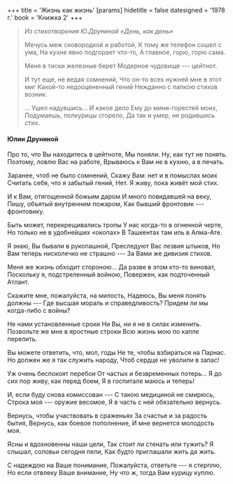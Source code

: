 +++
title = 'Жизнь как жизнь'
[params]
  hidetitle = false
  datesigned = '1978 г.'
  book = 'Книжка 2'
+++
>*Из стихотворения Ю.Друниной*
>*«День, как день»*
>
>Мечусь меж сковородкой и работой,
>К тому же телефон сошел с ума,
>На кухне явно подгорает что-то,
>А главное, горю, горю сама.
>
>Меня в тиски железные берет
>Модерное чудовище --- цейтнот.
>
>И тут еще, не ведая сомнений,
>Что он-то всех нужней мне в этот миг
>Какой-то недооцененный гений
>Нежданно с папкою стихов возник.
>
>...
>Ушел надувшись... И какое дело
>Ему до мини-горестей моих,
>Подумаешь, полкурицы сгорело,
>Да так и умер, не родившись стих.

<!-- Жизнь как жизнь -->

#### Юлии Друниной

Про то, что Вы находитесь в цейтноте,
Мы поняли. Ну, как тут не понять.
Поэтому, ловлю Вас на работе,
Врываюсь к Вам не в кухню, а в печать.

Заранее, чтоб не было сомнений,
Скажу Вам: нет и в помыслах моих
Считать себя, что я забытый гений,
Нет. Я живу, пока живёт мой стих.

И к Вам, отягощенной божьим даром
И много повидавшей на веку,
Пишу, объятый внутренним пожаром,
Как бывший фронтовик --- фронтовику.

Быть может, перекрещивались тропы
У нас когда-то в огненной черте,
Но только не в удобнейших «окопах»
В Ташкентах там иль в Алма-Ате.

Я знаю, Вы бывали в рукопашной,
Преследуют Вас лезвия штыков,
Но Вам теперь нисколечко не страшно ---
За Вами же дивизия стихов.

Меня же жизнь обходит стороною...
Да разве в этом кто-то виноват,
Поскольку я, подстреленный войною,
Повержен, как подточенный Атлант.<!-- Вариант автора: Низвержен, как подточенный Атлант. -->

Скажите мне, пожалуйста, на милость,
Надеюсь, Вы меня понять должны ---
Где высшая мораль и справедливость?
Придем ли мы когда-либо с войны?

Не нами установленные сроки
Ни Вы, ни я не в силах изменить.
Позвольте же мне в яростные строки
Всю жизнь мою по капле перелить.

Вы можете ответить, что, мол, годы
Не те, чтобы взбираться на Парнас.
Но должен же я так служить народу,
Чтоб сердце не уволили в запас!

Уж очень беспокоят перебои
От частых и безвременных потерь...
Я до сих пор живу, как перед боем,
Я в госпитале маюсь и теперь!

И, если буду снова комиссован ---
С такою медициной не смирюсь,
Строка моя --- оружие весомое,
Я в часть с ней обязательно вернусь.

Вернусь, чтобы участвовать в сраженьях
За счастье и за радость бытия,
Вернусь, как боевое пополнение,
И мне вернется молодость моя.

Ясны и вдохновенны наши цели,
Так стоит ли стенать или тужить?
Я слышал, соловьи сегодня пели,
Как будто приглашали жить да жить.

С надеждою на Ваше понимание,
Пожалуйста, ответьте --- я стерплю,
Но если отвлеку Ваше внимание,
Ну что ж, тогда Вам курицу куплю.

<!-- 1978 г. -->
<!-- [АвтПометки- Покупать не пришлось, а стихи писать я стал.] -->
<!-- Книжка 2 -->
<!-- Издано 1998 -->
